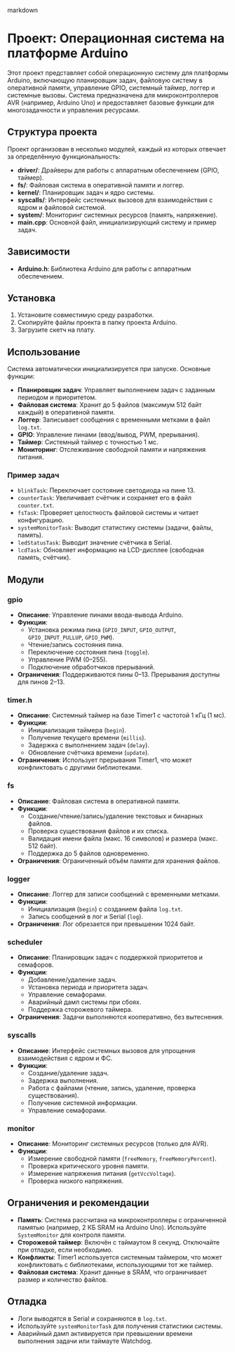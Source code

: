 markdown
# Проект: Операционная система на платформе Arduino

Этот проект представляет собой операционную систему для платформы Arduino, включающую планировщик задач, файловую систему в оперативной памяти, управление GPIO, системный таймер, логгер и системные вызовы. Система предназначена для микроконтроллеров AVR (например, Arduino Uno) и предоставляет базовые функции для многозадачности и управления ресурсами.

## Структура проекта

Проект организован в несколько модулей, каждый из которых отвечает за определённую функциональность:

- **driver/**: Драйверы для работы с аппаратным обеспечением (GPIO, таймер).
- **fs/**: Файловая система в оперативной памяти и логгер.
- **kernel/**: Планировщик задач и ядро системы.
- **syscalls/**: Интерфейс системных вызовов для взаимодействия с ядром и файловой системой.
- **system/**: Мониторинг системных ресурсов (память, напряжение).
- **main.cpp**: Основной файл, инициализирующий систему и пример задач.

## Зависимости

- **Arduino.h**: Библиотека Arduino для работы с аппаратным обеспечением.

## Установка

1. Установите совместимую среду разработки.
2. Скопируйте файлы проекта в папку проекта Arduino.
3. Загрузите скетч на плату.

## Использование

Система автоматически инициализируется при запуске. Основные функции:

- **Планировщик задач**: Управляет выполнением задач с заданным периодом и приоритетом.
- **Файловая система**: Хранит до 5 файлов (максимум 512 байт каждый) в оперативной памяти.
- **Логгер**: Записывает сообщения с временными метками в файл `log.txt`.
- **GPIO**: Управление пинами (ввод/вывод, PWM, прерывания).
- **Таймер**: Системный таймер с точностью 1 мс.
- **Мониторинг**: Отслеживание свободной памяти и напряжения питания.

### Пример задач

- `blinkTask`: Переключает состояние светодиода на пине 13.
- `counterTask`: Увеличивает счётчик и сохраняет его в файл `counter.txt`.
- `fsTask`: Проверяет целостность файловой системы и читает конфигурацию.
- `systemMonitorTask`: Выводит статистику системы (задачи, файлы, память).
- `ledStatusTask`: Выводит значение счётчика в Serial.
- `lcdTask`: Обновляет информацию на LCD-дисплее (свободная память, счётчик).

## Модули

### gpio
- **Описание**: Управление пинами ввода-вывода Arduino.
- **Функции**:
  - Установка режима пина (`GPIO_INPUT`, `GPIO_OUTPUT`, `GPIO_INPUT_PULLUP`, `GPIO_PWM`).
  - Чтение/запись состояния пина.
  - Переключение состояния пина (`toggle`).
  - Управление PWM (0–255).
  - Подключение обработчиков прерываний.
- **Ограничения**: Поддерживаются пины 0–13. Прерывания доступны для пинов 2–13.

### timer.h
- **Описание**: Системный таймер на базе Timer1 с частотой 1 кГц (1 мс).
- **Функции**:
  - Инициализация таймера (`begin`).
  - Получение текущего времени (`millis`).
  - Задержка с выполнением задач (`delay`).
  - Обновление счётчика времени (`update`).
- **Ограничения**: Использует прерывания Timer1, что может конфликтовать с другими библиотеками.

### fs
- **Описание**: Файловая система в оперативной памяти.
- **Функции**:
  - Создание/чтение/запись/удаление текстовых и бинарных файлов.
  - Проверка существования файлов и их списка.
  - Валидация имени файла (макс. 16 символов) и размера (макс. 512 байт).
  - Поддержка до 5 файлов одновременно.
- **Ограничения**: Ограниченный объём памяти для хранения файлов.

### logger
- **Описание**: Логгер для записи сообщений с временными метками.
- **Функции**:
  - Инициализация (`begin`) с созданием файла `log.txt`.
  - Запись сообщений в лог и Serial (`log`).
- **Ограничения**: Лог обрезается при превышении 1024 байт.

### scheduler
- **Описание**: Планировщик задач с поддержкой приоритетов и семафоров.
- **Функции**:
  - Добавление/удаление задач.
  - Установка периода и приоритета задач.
  - Управление семафорами.
  - Аварийный дамп системы при сбоях.
  - Поддержка сторожевого таймера.
- **Ограничения**: Задачи выполняются кооперативно, без вытеснения.

### syscalls
- **Описание**: Интерфейс системных вызовов для упрощения взаимодействия с ядром и ФС.
- **Функции**:
  - Создание/удаление задач.
  - Задержка выполнения.
  - Работа с файлами (чтение, запись, удаление, проверка существования).
  - Получение системной информации.
  - Управление семафорами.

### monitor
- **Описание**: Мониторинг системных ресурсов (только для AVR).
- **Функции**:
  - Измерение свободной памяти (`freeMemory`, `freeMemoryPercent`).
  - Проверка критического уровня памяти.
  - Измерение напряжения питания (`getVccVoltage`).
  - Проверка низкого напряжения.

## Ограничения и рекомендации

- **Память**: Система рассчитана на микроконтроллеры с ограниченной памятью (например, 2 КБ SRAM на Arduino Uno). Используйте `SystemMonitor` для контроля памяти.
- **Сторожевой таймер**: Включён с таймаутом 8 секунд. Отключайте при отладке, если необходимо.
- **Конфликты**: Timer1 используется системным таймером, что может конфликтовать с библиотеками, использующими тот же таймер.
- **Файловая система**: Хранит данные в SRAM, что ограничивает размер и количество файлов.

## Отладка

- Логи выводятся в Serial и сохраняются в `log.txt`.
- Используйте `systemMonitorTask` для получения статистики системы.
- Аварийный дамп активируется при превышении времени выполнения задачи или таймауте Watchdog.
